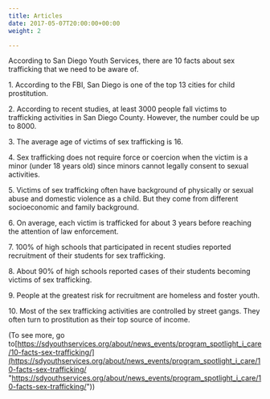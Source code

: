 ```yaml
---
title: Articles
date: 2017-05-07T20:00:00+00:00
weight: 2

---
```

According to San Diego Youth Services, there are 10 facts about sex trafficking that we need to be aware of.

1\. According to the FBI, San Diego is one of the top 13 cities for child prostitution. 

2\. According to recent studies, at least 3000 people fall victims to trafficking activities in San Diego County. However, the number could be up to 8000.

3\. The average age of victims of sex trafficking is 16.

4\. Sex trafficking does not require force or coercion when the victim is a minor (under 18 years old) since minors cannot legally consent to sexual activities.

5\. Victims of sex trafficking often have background of physically or sexual abuse and domestic violence as a child. But they come from different socioeconomic and family background.

6\. On average, each victim is trafficked for about 3 years before reaching the attention of law enforcement.

7\. 100% of high schools that participated in recent studies reported recruitment of their students for sex trafficking.

8\. About 90% of high schools reported cases of their students becoming victims of sex trafficking.

9\. People at the greatest risk for recruitment are homeless and foster youth. 

10\. Most of the sex trafficking activities are controlled by street gangs. They often turn to prostitution as their top source of income. 

(To see more, go to[https://sdyouthservices.org/about/news_events/program_spotlight_i_care/10-facts-sex-trafficking/](https://sdyouthservices.org/about/news_events/program_spotlight_i_care/10-facts-sex-trafficking/ "https://sdyouthservices.org/about/news_events/program_spotlight_i_care/10-facts-sex-trafficking/"))